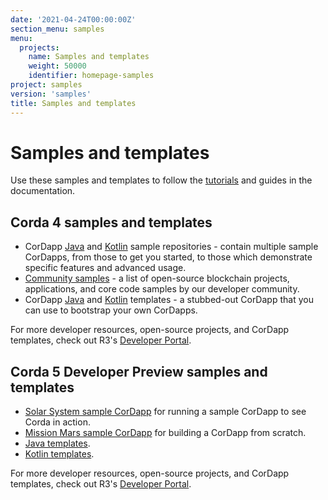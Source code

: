 ```yaml
---
date: '2021-04-24T00:00:00Z'
section_menu: samples
menu:
  projects:
    name: Samples and templates
    weight: 50000
    identifier: homepage-samples
project: samples
version: 'samples'
title: Samples and templates
---
```


# Samples and templates

Use these samples and templates to follow the [tutorials](../tutorials/_index.md) and guides in the documentation.

## Corda 4 samples and templates

* CorDapp [Java](https://github.com/corda/samples-java) and [Kotlin](https://github.com/corda/samples-kotlin) sample repositories - contain multiple sample CorDapps, from those to get you started, to those which demonstrate specific features and advanced usage.
* [Community samples](https://www.corda.net/samples/) - a list of open-source blockchain projects, applications, and core code samples by our developer community.
* CorDapp [Java](https://github.com/corda/cordapp-template-java) and [Kotlin](https://github.com/corda/cordapp-template-kotlin) templates - a stubbed-out CorDapp that you can use to bootstrap your own CorDapps.

For more developer resources, open-source projects, and CorDapp templates, check out R3's [Developer Portal](https://developer.r3.com/corda/).

## Corda 5 Developer Preview samples and templates

* [Solar System sample CorDapp](xxx) for running a sample CorDapp to see Corda in action.
* [Mission Mars sample CorDapp](xxx) for building a CorDapp from scratch.
* [Java templates](xxx).
* [Kotlin templates](xxx).

For more developer resources, open-source projects, and CorDapp templates, check out R3's [Developer Portal](https://developer.r3.com/corda/).
